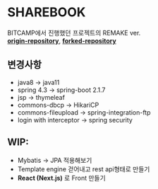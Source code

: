 # SHAREBOOK

BITCAMP에서 진행했던 프로젝트의 REMAKE ver.  
**[origin-repository](https://github.com/thdnthdn2/publicshare)**,
**[forked-repository](https://github.com/jooonak/publicshare)**

## 변경사항

- java8 -> java11
- spring 4.3 -> spring-boot 2.1.7
- jsp -> thymeleaf
- commons-dbcp -> HikariCP
- commons-fileupload -> spring-integration-ftp
- login with interceptor -> spring security

## WIP:

- Mybatis -> JPA 적용해보기
- Template engine 걷어내고 rest api형태로 만들기
- **React (Next.js)** 로 Front 만들기
